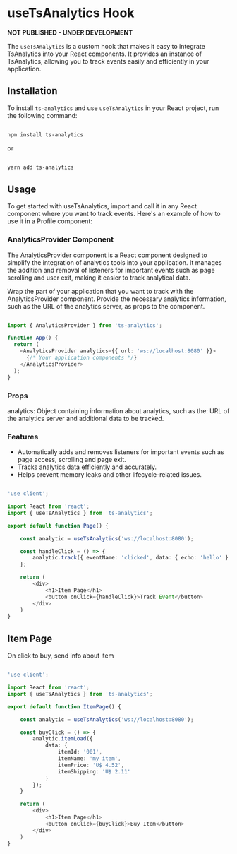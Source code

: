 # useTsAnalytics Hook

**NOT PUBLISHED - UNDER DEVELOPMENT**

The `useTsAnalytics` is a custom hook that makes it easy to integrate TsAnalytics into your React components. It provides an instance of TsAnalytics, allowing you to track events easily and efficiently in your application.

## Installation

To install `ts-analytics` and use `useTsAnalytics` in your React project, run the following command:

```bash

npm install ts-analytics

```

or

```bash

yarn add ts-analytics

``` 

## Usage

To get started with useTsAnalytics, import and call it in any React component where you want to track events. Here's an example of how to use it in a Profile component:

### AnalyticsProvider Component
The AnalyticsProvider component is a React component designed to simplify the integration of analytics tools into your application. It manages the addition and removal of listeners for important events such as page scrolling and user exit, making it easier to track analytical data.

Wrap the part of your application that you want to track with the AnalyticsProvider component. Provide the necessary analytics information, such as the URL of the analytics server, as props to the component.

```typescript

import { AnalyticsProvider } from 'ts-analytics';

function App() {
  return (
    <AnalyticsProvider analytics={{ url: 'ws://localhost:8080' }}>
      {/* Your application components */}
    </AnalyticsProvider>
  );
}

```

### Props
analytics: Object containing information about analytics, such as the: URL of the analytics server and additional data to be tracked.

### Features
- Automatically adds and removes listeners for important events such as page access, scrolling and page exit.
- Tracks analytics data efficiently and accurately.
- Helps prevent memory leaks and other lifecycle-related issues.

```typescript

'use client';

import React from 'react';
import { useTsAnalytics } from 'ts-analytics';

export default function Page() {

    const analytic = useTsAnalytics('ws://localhost:8080');

    const handleClick = () => {
        analytic.track({ eventName: 'clicked', data: { echo: 'hello' } });
    };

    return (
        <div>
            <h1>Item Page</h1>
            <button onClick={handleClick}>Track Event</button>
        </div>
    )
}

```


## Item Page

On click to buy, send info about item

```typescript

'use client';

import React from 'react';
import { useTsAnalytics } from 'ts-analytics';

export default function ItemPage() {

    const analytic = useTsAnalytics('ws://localhost:8080');

    const buyClick = () => {
        analytic.itemLoad({
            data: { 
                itemId: '001', 
                itemName: 'my item', 
                itemPrice: 'U$ 4.52',
                itemShipping: 'U$ 2.11'
            }
        });
    }

    return (
        <div>
            <h1>Item Page</h1>
            <button onClick={buyClick}>Buy Item</button>
        </div>
    )
}

```
